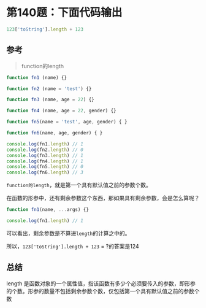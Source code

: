 # 第140题：下面代码输出

```js
123['toString'].length + 123
```

## 参考

> function的length

```js
function fn1 (name) {}

function fn2 (name = 'test') {}

function fn3 (name, age = 22) {}

function fn4 (name, age = 22, gender) {}

function fn5(name = 'test', age, gender) { }

function fn6(name, age, gender) { }

console.log(fn1.length) // 1
console.log(fn2.length) // 0
console.log(fn3.length) // 1
console.log(fn4.length) // 1
console.log(fn5.length) // 0
console.log(fn6.length) // 3
```

`function的length`，就是第一个具有默认值之前的参数个数。

在函数的形参中，还有剩余参数这个东西，那如果具有剩余参数，会是怎么算呢？

```js
function fn1(name, ...args) {}

console.log(fn1.length) // 1
```

可以看出，剩余参数是不算进`length`的计算之中的。

所以，`123['toString'].length + 123` = ?的答案是124

## 总结

length 是函数对象的一个属性值，指该函数有多少个必须要传入的参数，即形参的个数。形参的数量不包括剩余参数个数，仅包括第一个具有默认值之前的参数个数